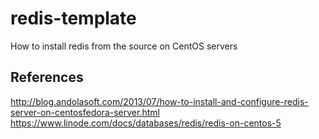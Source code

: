 redis-template
==============

How to install redis from the source on CentOS servers

## References
http://blog.andolasoft.com/2013/07/how-to-install-and-configure-redis-server-on-centosfedora-server.html
https://www.linode.com/docs/databases/redis/redis-on-centos-5

